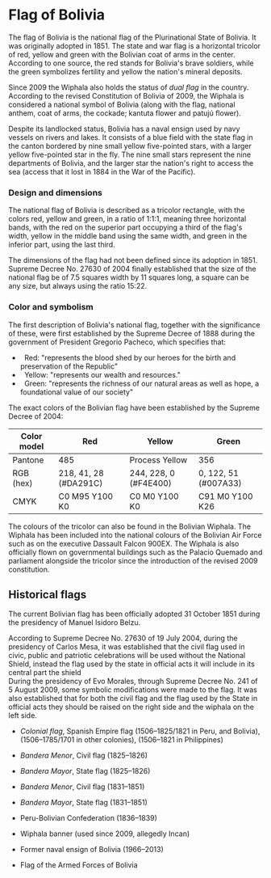 # Flag of Bolivia

The flag of Bolivia is the national flag of the Plurinational State of Bolivia. It was originally adopted in 1851. The state and war flag is a horizontal tricolor of red, yellow and green with the Bolivian coat of arms in the center. According to one source, the red stands for Bolivia's brave soldiers, while the green symbolizes fertility and yellow the nation's mineral deposits.

Since 2009 the Wiphala also holds the status of *dual flag* in the country. According to the revised Constitution of Bolivia of 2009, the Wiphala is considered a national symbol of Bolivia (along with the flag, national anthem, coat of arms, the cockade; kantuta flower and patujú flower).

Despite its landlocked status, Bolivia has a naval ensign used by navy vessels on rivers and lakes. It consists of a blue field with the state flag in the canton bordered by nine small yellow five-pointed stars, with a larger yellow five-pointed star in the fly. The nine small stars represent the nine departments of Bolivia, and the larger star the nation's right to access the sea (access that it lost in 1884 in the War of the Pacific).

### Design and dimensions

The national flag of Bolivia is described as a tricolor rectangle, with the colors red, yellow and green, in a ratio of 1:1:1, meaning three horizontal bands, with the red on the superior part occupying a third of the flag's width, yellow in the middle band using the same width, and green in the inferior part, using the last third.

The dimensions of the flag had not been defined since its adoption in 1851. Supreme Decree No. 27630 of 2004 finally established that the size of the national flag be of 7.5 squares width by 11 squares long, a square can be any size, but always using the ratio 15:22.

### Color and symbolism

The first description of Bolivia's national flag, together with the significance of these, were first established by the Supreme Decree of 1888 during the government of President Gregorio Pacheco, which specifies that:

-   Red: "represents the blood shed by our heroes for the birth and preservation of the Republic"
-   Yellow: "represents our wealth and resources."
-   Green: "represents the richness of our natural areas as well as hope, a foundational value of our society"

The exact colors of the Bolivian flag have been established by the Supreme Decree of 2004:

| Color model | Red                   | Yellow                | Green                |
| ----------- | --------------------- | --------------------- | -------------------- |
| Pantone     | 485                   | Process Yellow        | 356                  |
| RGB (hex)   | 218, 41, 28 (#DA291C) | 244, 228, 0 (#F4E400) | 0, 122, 51 (#007A33) |
| CMYK        | C0 M95 Y100 K0        | C0 M0 Y100 K0         | C91 M0 Y100 K26      |

The colours of the tricolor can also be found in the Bolivian Wiphala. The Wiphala has been included into the national colours of the Bolivian Air Force such as on the executive Dassault Falcon 900EX. The Wiphala is also officially flown on governmental buildings such as the Palacio Quemado and parliament alongside the tricolor since the introduction of the revised 2009 constitution.

## Historical flags

The current Bolivian flag has been officially adopted 31 October 1851 during the presidency of Manuel Isidoro Belzu.

According to Supreme Decree No. 27630 of 19 July 2004, during the presidency of Carlos Mesa, it was established that the civil flag used in civic, public and patriotic celebrations will be used without the National Shield, instead the flag used by the state in official acts it will include in its central part the shield\
During the presidency of Evo Morales, through Supreme Decree No. 241 of 5 August 2009, some symbolic modifications were made to the flag. It was also established that for both the civil flag and the flag used by the State in official acts they should be raised on the right side and the wiphala on the left side.

- *Colonial flag*, Spanish Empire flag (1506–1825/1821 in Peru, and Bolivia), (1506–1785/1701 in other colonies), (1506–1821 in Philippines)

- *Bandera Menor*, Civil flag (1825–1826)

- *Bandera Mayor*, State flag (1825–1826)

- *Bandera Menor*, Civil flag (1831–1851)

- *Bandera Mayor*, State flag (1831–1851)

- Peru-Bolivian Confederation (1836–1839)

- Wiphala banner (used since 2009, allegedly Incan)

- Former naval ensign of Bolivia (1966–2013)

- Flag of the Armed Forces of Bolivia
